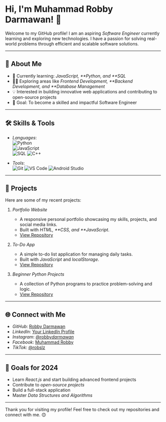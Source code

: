 # Hi, I'm Muhammad Robby Darmawan! 👋

Welcome to my GitHub profile! I am an aspiring _Software Engineer_ currently learning and exploring new technologies. I have a passion for solving real-world problems through efficient and scalable software solutions.

---

## 🚀 About Me

- 🌱 Currently learning: _JavaScript, **Python, and **SQL_
- 👨‍💻 Exploring areas like _Frontend Development, **Backend Development, and **Database Management_
- 💡 Interested in building innovative web applications and contributing to open-source projects
- 🌟 Goal: To become a skilled and impactful Software Engineer

---

## 🛠️ Skills & Tools

- _Languages_:  
  ![Python](https://img.shields.io/badge/-Python-3776AB?logo=python&logoColor=white&style=flat-square)  
  ![JavaScript](https://img.shields.io/badge/-JavaScript-F7DF1E?logo=javascript&logoColor=black&style=flat-square)  
  ![SQL](https://img.shields.io/badge/-SQL-4479A1?logo=mysql&logoColor=white&style=flat-square)
  ![C++](https://img.shields.io/badge/-C++-00599C?logo=c%2B%2B&logoColor=white&style=flat-square)

- _Tools_:  
  ![Git](https://img.shields.io/badge/-Git-F05032?logo=git&logoColor=white&style=flat-square) 
  ![VS Code](https://img.shields.io/badge/-VSCode-007ACC?logo=visual-studio-code&logoColor=white&style=flat-square)
  ![Android Studio](https://img.icons8.com/?size=100&id=YWZEnr62tgb1&format=png&color=000000) 

---

## 📂 Projects

Here are some of my recent projects:

1. _Portfolio Website_

   - A responsive personal portfolio showcasing my skills, projects, and social media links.
   - Built with _HTML, **CSS, and **JavaScript_.
   - [View Repository](#)

2. _To-Do App_

   - A simple to-do list application for managing daily tasks.
   - Built with _JavaScript_ and _localStorage_.
   - [View Repository](#)

3. _Beginner Python Projects_
   - A collection of Python programs to practice problem-solving and logic.
   - [View Repository](#)

---

## 🌐 Connect with Me

- _GitHub_: [Robby Darmawan](https://github.com/RobbyDarmawann)
- _LinkedIn_: [Your LinkedIn Profile](#)
- _Instagram_: [@robby*darmawan*](https://www.instagram.com/robby_darmawan_)
- _Facebook_: [Muhammad Robby](https://www.facebook.com/people/Muhammad-Robby/pfbid08mXG6xWB7aZq8xVTewWfYZ4PeZ2xLWDxYzmRs6veWhAi52PbE22p6Ubya3EYGQyGl/?rdid=i2b4e8HrWLny3ziy&share_url=https%3A%2F%2Fwww.facebook.com%2Fshare%2F1DQ1K7J9oM%2F)
- _TikTok_: [@robslz](https://www.tiktok.com/@robslz)

---

## 📝 Goals for 2024

- Learn _React.js_ and start building advanced frontend projects
- Contribute to _open-source projects_
- Build a full-stack application
- Master _Data Structures and Algorithms_

---

Thank you for visiting my profile! Feel free to check out my repositories and connect with me. 😊
